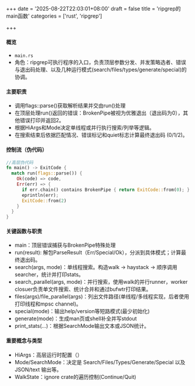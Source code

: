 +++
date = '2025-08-22T22:03:01+08:00'
draft = false
title = 'ripgrep的main函数'
categories = ['rust', 'ripgrep']

+++

#### 概览

* `main.rs`
* 角色：ripgrep可执行程序的入口，负责顶层参数分发、并发策略选者、错误与退出码处理、以及几种运行模式(search/files/types/generate/special)的协调。

#### 主要职责

* 调用flags::parse()获取解析结果并交由run()处理
* 在顶层处理run()返回的错误：BrokenPipe被视为优雅退出（退出码为0），其他错误打印并返回2。
* 根据HiArgs和Mode决定单线程或并行执行搜索/列举等逻辑。
* 在搜索结束后依据匹配情况、错误标记和quiet标志计算最终退出码 (0/1/2)。

#### 控制流（伪代码）

```rust
//高层伪代码
fn main() -> ExitCode {
  match run(flags::parse()) {
    Ok(code) => code,
    Err(err) => {
      if err.chain() contains BrokenPipe { return ExitCode::from(0); }
      eprintln(err);
      ExitCode::from(2)
    }
  }
}
```

#### 关键函数与职责

* main：顶层错误捕获与BrokenPipe特殊处理
* run(result): 解包ParseResult（Err/Special/Ok），分派到具体模式；计算最终退出码。
* search(args, mode)：单线程搜索。构造walk -> haystack -> 顺序调用searcher，统计并打印stats。
* search_parallel(args, mode)：并行搜索，使用walk的并行runner，worker closuer负责单文件搜索、统计合并和通过bufwtr打印结果。
* files(args)/file_parallel(args)：列出文件路径(单线程/多线程实现，后者使用打印线程和mpsc channel)。
* special(mode)：输出help/version等短路模式(最少初始化)
* generate(mode)：生成man页或shell补全并写stdout
* print_stats(...)：根据SearchMode输出文本或JSON统计。

#### 重要概念与类型

* HiArgs：高层运行时配置（）
* Mode/SearchMode：决定是 Search/Files/Types/Generate/Special 以及 JSON/text 输出等。
* WalkState：ignore crate的遍历控制(Continue/Quit)
